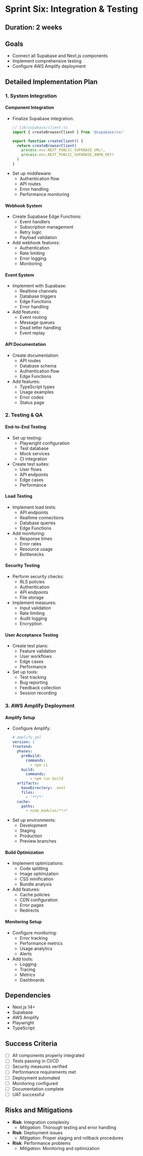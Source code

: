 # Sprint Six: Integration & Testing

## Duration: 2 weeks

## Goals
- Connect all Supabase and Next.js components
- Implement comprehensive testing
- Configure AWS Amplify deployment

## Detailed Implementation Plan

### 1. System Integration

#### Component Integration
- Finalize Supabase integration:
  ```typescript
  // lib/supabase/client.ts
  import { createBrowserClient } from '@supabase/ssr'
  
  export function createClient() {
    return createBrowserClient(
      process.env.NEXT_PUBLIC_SUPABASE_URL!,
      process.env.NEXT_PUBLIC_SUPABASE_ANON_KEY!
    )
  }
  ```
- Set up middleware:
  - Authentication flow
  - API routes
  - Error handling
  - Performance monitoring

#### Webhook System
- Create Supabase Edge Functions:
  - Event handlers
  - Subscription management
  - Retry logic
  - Payload validation
- Add webhook features:
  - Authentication
  - Rate limiting
  - Error logging
  - Monitoring

#### Event System
- Implement with Supabase:
  - Realtime channels
  - Database triggers
  - Edge Functions
  - Error handling
- Add features:
  - Event routing
  - Message queues
  - Dead letter handling
  - Event replay

#### API Documentation
- Create documentation:
  - API routes
  - Database schema
  - Authentication flow
  - Edge Functions
- Add features:
  - TypeScript types
  - Usage examples
  - Error codes
  - Status page

### 2. Testing & QA

#### End-to-End Testing
- Set up testing:
  - Playwright configuration
  - Test database
  - Mock services
  - CI integration
- Create test suites:
  - User flows
  - API endpoints
  - Edge cases
  - Performance

#### Load Testing
- Implement load tests:
  - API endpoints
  - Realtime connections
  - Database queries
  - Edge Functions
- Add monitoring:
  - Response times
  - Error rates
  - Resource usage
  - Bottlenecks

#### Security Testing
- Perform security checks:
  - RLS policies
  - Authentication
  - API endpoints
  - File storage
- Implement measures:
  - Input validation
  - Rate limiting
  - Audit logging
  - Encryption

#### User Acceptance Testing
- Create test plans:
  - Feature validation
  - User workflows
  - Edge cases
  - Performance
- Set up tools:
  - Test tracking
  - Bug reporting
  - Feedback collection
  - Session recording

### 3. AWS Amplify Deployment

#### Amplify Setup
- Configure Amplify:
  ```yaml
  # amplify.yml
  version: 1
  frontend:
    phases:
      preBuild:
        commands:
          - npm ci
      build:
        commands:
          - npm run build
    artifacts:
      baseDirectory: .next
      files:
        - '**/*'
    cache:
      paths:
        - node_modules/**/*
  ```
- Set up environments:
  - Development
  - Staging
  - Production
  - Preview branches

#### Build Optimization
- Implement optimizations:
  - Code splitting
  - Image optimization
  - CSS minification
  - Bundle analysis
- Add features:
  - Cache policies
  - CDN configuration
  - Error pages
  - Redirects

#### Monitoring Setup
- Configure monitoring:
  - Error tracking
  - Performance metrics
  - Usage analytics
  - Alerts
- Add tools:
  - Logging
  - Tracing
  - Metrics
  - Dashboards

## Dependencies
- Next.js 14+
- Supabase
- AWS Amplify
- Playwright
- TypeScript

## Success Criteria
- [ ] All components properly integrated
- [ ] Tests passing in CI/CD
- [ ] Security measures verified
- [ ] Performance requirements met
- [ ] Deployment automated
- [ ] Monitoring configured
- [ ] Documentation complete
- [ ] UAT successful

## Risks and Mitigations
- **Risk**: Integration complexity
  - *Mitigation*: Thorough testing and error handling
- **Risk**: Deployment issues
  - *Mitigation*: Proper staging and rollback procedures
- **Risk**: Performance problems
  - *Mitigation*: Monitoring and optimization 